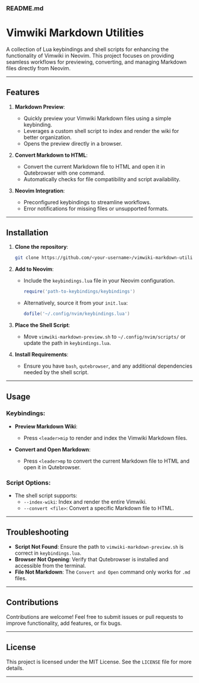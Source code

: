 ### README.md

# Vimwiki Markdown Utilities

A collection of Lua keybindings and shell scripts for enhancing the functionality of Vimwiki in Neovim. This project focuses on providing seamless workflows for previewing, converting, and managing Markdown files directly from Neovim.

---

## Features

1. **Markdown Preview**:
   - Quickly preview your Vimwiki Markdown files using a simple keybinding.
   - Leverages a custom shell script to index and render the wiki for better organization.
   - Opens the preview directly in a browser.

2. **Convert Markdown to HTML**:
   - Convert the current Markdown file to HTML and open it in Qutebrowser with one command.
   - Automatically checks for file compatibility and script availability.

3. **Neovim Integration**:
   - Preconfigured keybindings to streamline workflows.
   - Error notifications for missing files or unsupported formats.

---

## Installation

1. **Clone the repository**:
   ```bash
   git clone https://github.com/<your-username>/vimwiki-markdown-utilities.git
   ```

2. **Add to Neovim**:
   - Include the `keybindings.lua` file in your Neovim configuration.
     ```lua
     require('path-to-keybindings/keybindings')
     ```
   - Alternatively, source it from your `init.lua`:
     ```lua
     dofile('~/.config/nvim/keybindings.lua')
     ```

3. **Place the Shell Script**:
   - Move `vimwiki-markdown-preview.sh` to `~/.config/nvim/scripts/` or update the path in `keybindings.lua`.

4. **Install Requirements**:
   - Ensure you have `bash`, `qutebrowser`, and any additional dependencies needed by the shell script.

---

## Usage

### Keybindings:
- **Preview Markdown Wiki**:
  - Press `<leader>mip` to render and index the Vimwiki Markdown files.

- **Convert and Open Markdown**:
  - Press `<leader>mp` to convert the current Markdown file to HTML and open it in Qutebrowser.

### Script Options:
- The shell script supports:
  - `--index-wiki`: Index and render the entire Vimwiki.
  - `--convert <file>`: Convert a specific Markdown file to HTML.

---

## Troubleshooting

- **Script Not Found**: Ensure the path to `vimwiki-markdown-preview.sh` is correct in `keybindings.lua`.
- **Browser Not Opening**: Verify that Qutebrowser is installed and accessible from the terminal.
- **File Not Markdown**: The `Convert and Open` command only works for `.md` files.

---

## Contributions

Contributions are welcome! Feel free to submit issues or pull requests to improve functionality, add features, or fix bugs.

---

## License

This project is licensed under the MIT License. See the `LICENSE` file for more details.

---

